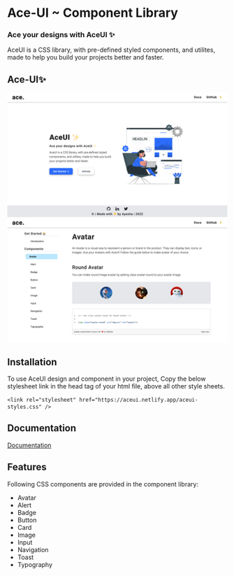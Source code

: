 # Ace-UI ~ Component Library
### Ace your designs with AceUI ✨

AceUI is a CSS library, with pre-defined styled components, and utilites, made to help you build your projects better and faster. 

## Ace-UI✨
![AceUI - Home Page](https://github.com/Ayesha-7/Component-Library/blob/eb5c4220cda02cf9f4928edc62f6d5727c954438/assets/images/AceUI%20-%20Home%20Page.png)
![AceUI - Avatar](https://github.com/Ayesha-7/Component-Library/blob/eb5c4220cda02cf9f4928edc62f6d5727c954438/assets/images/AceUI%20-%20snap.png)

## Installation
To use AceUI design and component in your project, Copy the below stylesheet link in the head tag of your html file, above all other style sheets. 
```
<link rel="stylesheet" href="https://aceui.netlify.app/aceui-styles.css" />
```
    

## Documentation
[Documentation](https://aceui.netlify.app/docs/introduction)


## Features
Following CSS components are provided in the component library:
- Avatar
- Alert
- Badge
- Button
- Card
- Image
- Input
- Navigation
- Toast
- Typography
